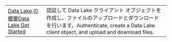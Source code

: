 |  |  |
|---------|---------|
| <span data-ttu-id="2f01a-101">[Data Lake の概要][1]</span><span class="sxs-lookup"><span data-stu-id="2f01a-101">[Data Lake Get Started][1]</span></span> | <span data-ttu-id="2f01a-102">認証して Data Lake クライアント オブジェクトを作成し、ファイルのアップロードとダウンロードを行います。</span><span class="sxs-lookup"><span data-stu-id="2f01a-102">Authenticate, create a Data Lake client object, and upload and download files.</span></span> |

[1]: https://azure.microsoft.com/resources/samples/data-lake-store-java-upload-download-get-started/